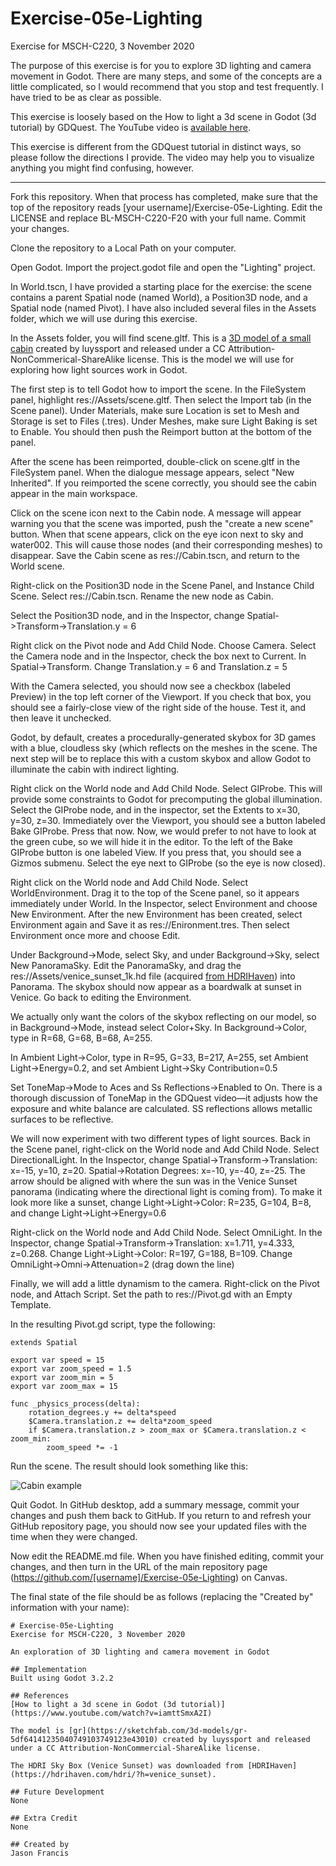 # Exercise-05e-Lighting
Exercise for MSCH-C220, 3 November 2020

The purpose of this exercise is for you to explore 3D lighting and camera movement in Godot. There are many steps, and some of the concepts are a little complicated, so I would recommend that you stop and test frequently. I have tried to be as clear as possible.

This exercise is loosely based on the How to light a 3d scene in Godot (3d tutorial) by GDQuest. The YouTube video is
[available here](https://www.youtube.com/watch?v=iamttSmxA2I).


This exercise is different from the GDQuest tutorial in distinct ways, so please follow the directions I provide. The video may help you to visualize anything you might find confusing, however.

--- 

Fork this repository. When that process has completed, make sure that the top of the repository reads [your username]/Exercise-05e-Lighting. Edit the LICENSE and replace BL-MSCH-C220-F20 with your full name. Commit your changes.

Clone the repository to a Local Path on your computer.

Open Godot. Import the project.godot file and open the "Lighting" project.

In World.tscn, I have provided a starting place for the exercise: the scene contains a parent Spatial node (named World), a Position3D node, and a Spatial node (named Pivot). I have also included several files in the Assets folder, which we will use during this exercise.

In the Assets folder, you will find scene.gltf. This is a [3D model of a small cabin](https://sketchfab.com/3d-models/gr-5df64141235040749103749123e43010) created by luyssport and released under a CC Attribution-NonCommerical-ShareAlike license. This is the model we will use for exploring how light sources work in Godot.

The first step is to tell Godot how to import the scene. In the FileSystem panel, highlight res://Assets/scene.gltf. Then select the Import tab (in the Scene panel). Under Materials, make sure Location is set to Mesh and Storage is set to Files (.tres). Under Meshes, make sure Light Baking is set to Enable. You should then push the Reimport button at the bottom of the panel.

After the scene has been reimported, double-click on scene.gltf in the FileSystem panel. When the dialogue message appears, select "New Inherited". If you reimported the scene correctly, you should see the cabin appear in the main workspace.

Click on the scene icon next to the Cabin node. A message will appear warning you that the scene was imported, push the "create a new scene" button. When that scene appears, click on the eye icon next to sky and water002. This will cause those nodes (and their corresponding meshes) to disappear. Save the Cabin scene as res://Cabin.tscn, and return to the World scene.

Right-click on the Position3D node in the Scene Panel, and Instance Child Scene. Select res://Cabin.tscn. Rename the new node as Cabin.

Select the Position3D node, and in the Inspector, change Spatial->Transform->Translation.y = 6

Right click on the Pivot node and Add Child Node. Choose Camera. Select the Camera node and in the Inspector, check the box next to Current. In Spatial->Transform. Change Translation.y = 6 and Translation.z = 5

With the Camera selected, you should now see a checkbox (labeled Preview) in the top left corner of the Viewport. If you check that box, you should see a fairly-close view of the right side of the house. Test it, and then leave it unchecked.

Godot, by default, creates a procedurally-generated skybox for 3D games with a blue, cloudless sky (which reflects on the meshes in the scene. The next step will be to replace this with a custom skybox and allow Godot to illuminate the cabin with indirect lighting.

Right click on the World node and Add Child Node. Select GIProbe. This will provide some constraints to Godot for precomputing the global illumination. Select the GIProbe node, and in the inspector, set the Extents to x=30, y=30, z=30. Immediately over the Viewport, you should see a button labeled Bake GIProbe. Press that now. Now, we would prefer to not have to look at the green cube, so we will hide it in the editor. To the left of the Bake GIProbe button is one labeled View. If you press that, you should see a Gizmos submenu. Select the eye next to GIProbe (so the eye is now closed).

Right click on the World node and Add Child Node. Select WorldEnvironment. Drag it to the top of the Scene panel, so it appears immediately under World. In the Inspector, select Environment and choose New Environment. After the new Environment has been created, select Environment again and Save it as res://Enironment.tres. Then select Environment once more and choose Edit.

Under Background->Mode, select Sky, and under Background->Sky, select New PanoramaSky. Edit the PanoramaSky, and drag the res://Assets/venice_sunset_1k.hd file (acquired [from HDRIHaven](https://hdrihaven.com/hdri/?h=venice_sunset)) into Panorama. The skybox should now appear as a boardwalk at sunset in Venice. Go back to editing the Environment. 

We actually only want the colors of the skybox reflecting on our model, so in Background->Mode, instead select Color+Sky. In Background->Color, type in R=68, G=68, B=68, A=255.

In Ambient Light->Color, type in R=95, G=33, B=217, A=255, set Ambient Light->Energy=0.2, and set Ambient Light->Sky Contribution=0.5

Set ToneMap->Mode to Aces and Ss Reflections->Enabled to On. There is a thorough discussion of ToneMap in the GDQuest video—it adjusts how the exposure and white balance are calculated. SS reflections allows metallic surfaces to be reflective.

We will now experiment with two different types of light sources. Back in the Scene panel, right-click on the World node and Add Child Node. Select DirectionalLight. In the Inspector, change Spatial->Transform->Translation: x=-15, y=10, z=20. Spatial->Rotation Degrees: x=-10, y=-40, z=-25. The arrow should be aligned with where the sun was in the Venice Sunset panorama (indicating where the directional light is coming from). To make it look more like a sunset, change Light->Light->Color: R=235, G=104, B=8, and change Light->Light->Energy=0.6

Right-click on the World node and Add Child Node. Select OmniLight. In the Inspector, change Spatial->Transform->Translation: x=1.711, y=4.333, z=0.268. Change Light->Light->Color: R=197, G=188, B=109. Change OmniLight->Omni->Attenuation=2 (drag down the line)

Finally, we will add a little dynamism to the camera. Right-click on the Pivot node, and Attach Script. Set the path to res://Pivot.gd with an Empty Template.

In the resulting Pivot.gd script, type the following:

```
extends Spatial

export var speed = 15
export var zoom_speed = 1.5
export var zoom_min = 5
export var zoom_max = 15

func _physics_process(delta):
	rotation_degrees.y += delta*speed
	$Camera.translation.z += delta*zoom_speed
	if $Camera.translation.z > zoom_max or $Camera.translation.z < zoom_min:
		zoom_speed *= -1
```

Run the scene. The result should look something like this: 

![Cabin example](https://github.com/BL-MSCH-C220-F20/Exercise-05e-Lighting/blob/master/cabin.gif)

Quit Godot. In GitHub desktop, add a summary message, commit your changes and push them back to GitHub. If you return to and refresh your GitHub repository page, you should now see your updated files with the time when they were changed.

Now edit the README.md file. When you have finished editing, commit your changes, and then turn in the URL of the main repository page (https://github.com/[username]/Exercise-05e-Lighting) on Canvas.

The final state of the file should be as follows (replacing the "Created by" information with your name):
```
# Exercise-05e-Lighting
Exercise for MSCH-C220, 3 November 2020

An exploration of 3D lighting and camera movement in Godot

## Implementation
Built using Godot 3.2.2

## References
[How to light a 3d scene in Godot (3d tutorial)](https://www.youtube.com/watch?v=iamttSmxA2I)

The model is [gr](https://sketchfab.com/3d-models/gr-5df64141235040749103749123e43010) created by luyssport and released under a CC Attribution-NonCommercial-ShareAlike license.

The HDRI Sky Box (Venice Sunset) was downloaded from [HDRIHaven](https://hdrihaven.com/hdri/?h=venice_sunset).

## Future Development
None

## Extra Credit
None

## Created by 
Jason Francis
```
